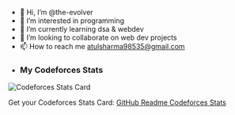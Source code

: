 - 👋 Hi, I’m @the-evolver
- 👀 I’m interested in programming
- 🌱 I’m currently learning dsa & webdev
- 💞️ I’m looking to collaborate on web dev projects
- 📫 How to reach me atulsharma98535@gmail.com
- ### My Codeforces Stats

![Codeforces Stats Card](https://codeforces-stats-api.herokuapp.com/stats?username=the_evolver&theme=1)

Get your Codeforces Stats Card: [GitHub Readme Codeforces Stats](https://github.com/the_evolver/github-readme-codeforces-stats)

<!---
the-evolver/the-evolver is a ✨ special ✨ repository because its `README.md` (this file) appears on your GitHub profile.
You can click the Preview link to take a look at your changes.
--->
